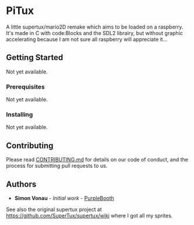 # PiTux

A little supertux/mario2D remake which aims to be loaded on a raspberry.
It's made in C with code:Blocks and the SDL2 librairy, but without graphic accelerating because I am not sure all raspberry will appreciate it...


## Getting Started

Not yet available.

### Prerequisites

Not yet available.

### Installing

Not yet available.

## Contributing

Please read [CONTRIBUTING.md](https://gist.github.com/PurpleBooth/b24679402957c63ec426) for details on our code of conduct, and the process for submitting pull requests to us.


## Authors

* **Simon Vonau** - *Initial work* - [PurpleBooth](https://github.com/PurpleBooth)

See also the original supertux project at https://github.com/SuperTux/supertux/wiki where I got all my sprites.



